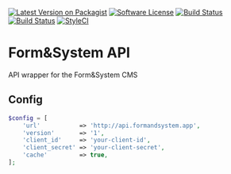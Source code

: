 [![Latest Version on Packagist](https://img.shields.io/github/release/formandsystem/api.svg?style=flat-square)](https://github.com/formandsystem/api/releases)
[![Software License](https://img.shields.io/badge/license-MIT-brightgreen.svg?style=flat-square)](LICENSE.md)
[![Build Status](https://img.shields.io/travis/formandsystem/api.svg?style=flat-square)](https://travis-ci.org/formandsystem/api)
[![Build Status](https://img.shields.io/coveralls/formandsystem/api.svg?style=flat-square)](https://coveralls.io/github/formandsystem/api)
[![StyleCI](https://styleci.io/repos/58487596/shield)](https://styleci.io/repos/58487596)

# Form&System API
API wrapper for the Form&amp;System CMS

## Config
```php
$config = [
    'url'           => 'http://api.formandsystem.app',
    'version'       => '1',
    'client_id'     => 'your-client-id',
    'client_secret' => 'your-client-secret',
    'cache'         => true,
];
```
